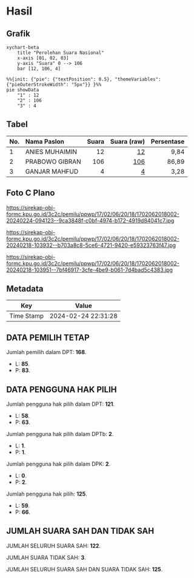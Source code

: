 # Hasil

## Grafik

```mermaid
xychart-beta
    title "Perolehan Suara Nasional"
    x-axis [01, 02, 03]
    y-axis "Suara" 0 --> 106
    bar [12, 106, 4]
```

```mermaid
%%{init: {"pie": {"textPosition": 0.5}, "themeVariables": {"pieOuterStrokeWidth": "5px"}} }%%
pie showData
    "1" : 12
    "2" : 106
    "3" : 4
```

## Tabel

| No. | Nama Paslon    | Suara | Suara (raw) | Persentase |
|:--- |:-------------- | -----:| -----------:| ----------:|
| 1   | ANIES MUHAIMIN | 12    | [12][p-1]   | 9,84       |
| 2   | PRABOWO GIBRAN | 106   | [106][p-2]  | 86,89      |
| 3   | GANJAR MAHFUD  | 4     | [4][p-3]    | 3,28       |


[p-1]: https://github.com/gigit-pemilu/pemilu-2024/blob/main/pilpres/hitung-suara/sub/17-bengkulu/sub/02-rejang-lebong/sub/06-kota-padang/sub/2018-kota-padang-baru/sub/002-tps/sub/paslon-1.txt
[p-2]: https://github.com/gigit-pemilu/pemilu-2024/blob/main/pilpres/hitung-suara/sub/17-bengkulu/sub/02-rejang-lebong/sub/06-kota-padang/sub/2018-kota-padang-baru/sub/002-tps/sub/paslon-2.txt
[p-3]: https://github.com/gigit-pemilu/pemilu-2024/blob/main/pilpres/hitung-suara/sub/17-bengkulu/sub/02-rejang-lebong/sub/06-kota-padang/sub/2018-kota-padang-baru/sub/002-tps/sub/paslon-3.txt

## Foto C Plano

https://sirekap-obj-formc.kpu.go.id/3c2c/pemilu/ppwp/17/02/06/20/18/1702062018002-20240224-094123--9ca3848f-c0bf-4974-b172-4919d84041c7.jpg

https://sirekap-obj-formc.kpu.go.id/3c2c/pemilu/ppwp/17/02/06/20/18/1702062018002-20240218-103932--b703a8c8-5ce6-4721-9420-e59323763f47.jpg

https://sirekap-obj-formc.kpu.go.id/3c2c/pemilu/ppwp/17/02/06/20/18/1702062018002-20240218-103951--7bf46917-3cfe-4be9-b061-7d4bad5c4383.jpg


## Metadata

| Key        | Value               |
| ---------- | ------------------- |
| Time Stamp | 2024-02-24 22:31:28 |


## DATA PEMILIH TETAP

Jumlah pemilih dalam DPT: **168**.
 * L: **85**.
 * P: **83**.

## DATA PENGGUNA HAK PILIH

Jumlah pengguna hak pilih dalam DPT: **121**.
 * L: **58**.
 * P: **63**.

Jumlah pengguna hak pilih dalam DPTb: **2**.
 * L: **1**.
 * P: **1**.

Jumlah pengguna hak pilih dalam DPK: **2**.
 * L: **0**.
 * P: **2**.

Jumlah pengguna hak pilih: **125**.
 * L: **59**.
 * P: **66**.

## JUMLAH SUARA SAH DAN TIDAK SAH

JUMLAH SELURUH SUARA SAH: **122**.

JUMLAH SUARA TIDAK SAH: **3**.

JUMLAH SELURUH SUARA SAH DAN SUARA TIDAK SAH: **125**.


